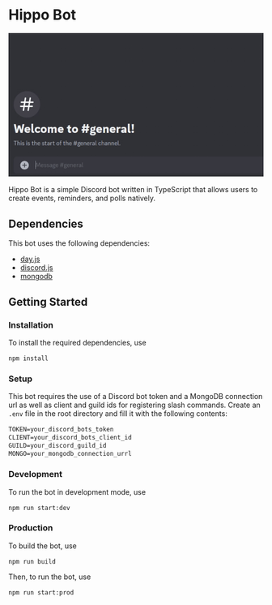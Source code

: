 # Hippo Bot
![Demo](demo.gif)

Hippo Bot is a simple Discord bot written in TypeScript that allows users to create events, reminders, and polls natively.

## Dependencies 
This bot uses the following dependencies:
- [day.js](https://day.js.org/)
- [discord.js](https://discord.js.org/)
- [mongodb](https://www.npmjs.com/package/mongodb)

## Getting Started
### Installation
To install the required dependencies, use
```
npm install
```
### Setup
This bot requires the use of a Discord bot token and a MongoDB connection url as well as client and guild ids for registering slash commands. Create an `.env` file in the root directory and fill it with the following contents:
```
TOKEN=your_discord_bots_token
CLIENT=your_discord_bots_client_id
GUILD=your_discord_guild_id
MONGO=your_mongodb_connection_urrl
```
### Development
To run the bot in development mode, use
```
npm run start:dev
```
### Production
To build the bot, use
```
npm run build
```
Then, to run the bot, use
```
npm run start:prod
```